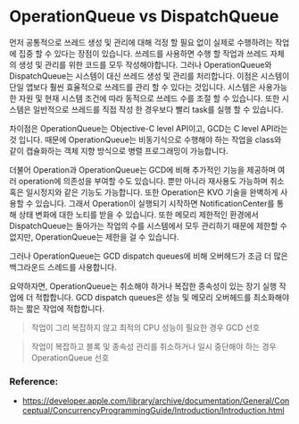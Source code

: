 # OperationQueue vs DispatchQueue

먼저 공통적으로 쓰레드 생성 및 관리에 대해 걱정 할 필요 없이 실제로 수행하려는 작업에 집중 할 수 있다는 장점이 있습니다. 쓰레드를 사용하면 수행 할 작업과 쓰레드 자체의 생성 및 관리를 위한 코드를 모두 작성해야합니다. 그러나 OperationQueue와 DispatchQueue는 시스템이 대신 쓰레드 생성 및 관리를 처리합니다. 이점은 시스템이 단일 앱보다 훨씬 효율적으로 쓰레드를 관리 할 수 있다는 것입니다. 시스템은 사용가능한 자원 및 현재 시스템 조건에 따라 동적으로 쓰레드 수를 조절 할 수 있습니다. 또한 시스템은 일반적으로 쓰레드를 직접 작성 한 경우보다 빨리 task를 실행 할 수 있습니다.

차이점은 OperationQueue는 Objective-C level API이고, GCD는 C level API라는 것 입니다. 때문에 OperationQueue는 비동기식으로 수행해야 하는 작업을 class와 같이 캡슐화하는 객체 지향 방식으로 병렬 프로그래밍이 가능합니다.

더불어 Operation과 OperationQueue는 GCD에 비해 추가적인 기능을 제공하며 여러 operation에 의존성을 부여할 수도 있습니다. 뿐만 아니라 재사용도 가능하며 취소 혹은 일시정지와 같은 기능도 가능합니다. 또한 Operation은 KVO 기술을 완벽하게 사용할 수 있습니다. 그래서 Operation이 실행되기 시작하면 NotificationCenter를 통해 상태 변화에 대한 노티를 받을 수 있습니다. 또한 메모리 제한적인 환경에서 DispatchQueue는 돌아가는 작업의 수를 시스템에서 모두 관리하기 때문에 제한할 수 없지만, OperationQueue는 제한을 걸 수 있습니다.

그러나 OperationQueue는 GCD dispatch queues에 비해 오버헤드가 조금 더 많은 백그라운드 스레드를 사용합니다.

요약하자면, OperationQueue는 취소해야 하거나 복잡한 종속성이 있는 장기 실행 작업에 더 적합합니다. GCD dispatch queues은 성능 및 메모리 오버헤드를 최소화해야 하는 짧은 작업에 적합합니다.

>작업이 그리 복잡하지 않고 최적의 CPU 성능이 필요한 경우 GCD 선호

>작업이 복잡하고 블록 및 종속성 관리를 취소하거나 일시 중단해야 하는 경우 OperationQueue 선호

### Reference:
- https://developer.apple.com/library/archive/documentation/General/Conceptual/ConcurrencyProgrammingGuide/Introduction/Introduction.html
